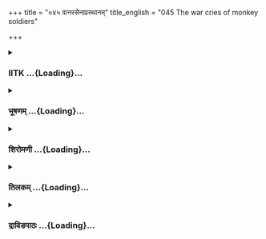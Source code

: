 +++
title = "०४५ वानरसेनाप्रस्थानम्"
title_english = "045 The war cries of monkey soldiers"

+++
<div caption="श्रीराम-हरिसीताराममूर्ति-घनपाठिभ्यां वचनम्" class="audioEmbed" src="https://archive.org/download/Ramayana-recitation-Sriram-harisItArAmamUrti-Ghanapaati-v2/Kanda_4/Kanda_4_KSK-045-Vanarasena_Prasthanam.mp3"></div>

<div class="js_include collapsed" newlevelforh1="3" title="IITK" unfilled url="/purANam/rAmAyaNam/audIchya-pAThaH/iitk/4_kiShkindhAkANDam/04-vAnara-preShaNam/045_vAnarasenAprasthAnam.md">
<details><summary><h3>IITK ...{Loading}...</h3></summary>

Sugriva once again addresses all troops -- the vanaras departRama and
Lakshmana return to Prasravana mountain



#### श्लोकः
##### मूलम्
सर्वांश्चाहूय सुग्रीवः प्लवगान् प्लवगर्षभः।  
समस्तानब्रवीद्भूयो रामकार्यर्थसिद्धये॥4.45.1॥  
एवमेतद्विचेतव्यं यन्मया परिकीर्तितम्।

##### शब्दार्थः
प्लवगर्षभः bull of among monkeys, भूयः further, सुग्रीवः Sugriva, सर्वान् all, प्लवगान् vanaras, आहूय  called, रामकार्यर्थसिद्धये for fulfilling the objective of Rama, समस्तान् all of them, अब्रवीत् addressed, मया by me, यत् whatever, परिकीर्तितम् described, एवम् in the same way, एतत् thus, विचेतव्यम् you should search.

##### आङ्ग्लानुवादः
Summoning the entire body of vanaras, Sugriva, the bull among monkeys, said, 'Go to the places I have described and look for  Sita in order to fulfil Rama's objective'.



#### श्लोकः
##### मूलम्
तदुग्रशासनं भर्तुर्विज्ञाय हरिपुङ्गवाः॥4.45.2॥  
शलभा इव सञ्छाद्य मेदिनीं सम्प्रतस्थिरे।

##### शब्दार्थः
हरिपुङ्गवाः best of monkeys, भर्तुः king's, तत् that, उग्रशासनम् strict order, विज्ञाय having understood, मेदिनीम् the whole earth, शलभा इव like locusts, सञ्छाद्य covered, सम्प्रतस्थिरे started moving.

##### आङ्ग्लानुवादः
Having understood Sugriva's strict orders, the forces of monkeys started moving. They spread like locusts all over the earth.



#### श्लोकः
##### मूलम्
रामः प्रस्रवणे तस्मिन्यवसत्सहलक्ष्मणः॥4.45.3॥  
प्रतीक्षमाणस्तं मासं यस्सीताधिगमे कृतः।

##### शब्दार्थः
रामः Rama, सहलक्ष्मणः along with Lakshmana, यः such, सीताधिगमे sin tracing the whereabouts of Sita, कृतः was fixed, तं मासम् that month, प्रतीक्षमाणः waiting, तस्मिन् प्रस्रवणे on that Prasravana mountain, न्यवसत् stayed.

##### आङ्ग्लानुवादः
Rama accompanied by Lakshmana stayed back at Prasravana mountain looking forward for the expiry of the month fixed for the monkeys to trace Sita's whereabouts.



#### श्लोकः
##### मूलम्
उत्तरां तु दिशं रम्यां गिरिराजसमावृताम्॥4.45.4॥  
प्रतस्थे सहसा वीरो हरिश्शतवलिस्तदा।

##### शब्दार्थः
तदा then, शतवालिः Satavali, वीरः warrior, हरिः monkey, गिरिराजसमावृताम् surrounded by kings of mountains, रम्याम् lovely, उत्तरां दिशम् northern direction, सहसा at once, प्रतस्थे started their journey.

##### आङ्ग्लानुवादः
Then the monkey warrior Satavali departed for the north, surrounded by kings of mountains.



#### श्लोकः
##### मूलम्
पूर्वां दिशं प्रतिययौ विनतो हरियूथपः॥4.45.5॥  
ताराङ्गदादिसहितः प्लवङ्गो  मारुतात्मजः।  
अगत्याचरितामाशां दक्षिणां हरियूथपः॥4.45.6॥

##### शब्दार्थः
हरियूथपः leader of monkeys, विनतः Vinata, पूर्वां दिशं प्रति towards the east, ययौ started, हरियूथपः leader of the monkeys, मारुतात्मजः son of the Windgod, प्लवगः monkey, ताराङ्गदादिसहितः along with Tara and Angada, अगस्त्याचरिताम् inhabited by Agastya, दक्षिणाम् आशाम् to the southern quarter.

##### आङ्ग्लानुवादः
Vinata, leader of the monkeys, set out for the eastern direction.The troop leader,  son of the Windgod along with Angada and Tara left for the south inhabited by Agastya.



#### श्लोकः
##### मूलम्
पश्चिमां तु भृशं घोरां सुषेणः प्लवगेश्वरः।  
प्रतस्थे हरिशार्दूलो दिशं वरुणपालिताम्॥4.45.7॥

##### शब्दार्थः
प्लवगेश्वरः chieftain of monkeys, हरिशार्दूलः tiger among monkeys, सुषेणः Sushena, वरुणपालिताम् ruled by Varuna, दिशम् side, भृशम् quickly, घोराम् fearsome, पश्चिमां दिशम्  western side, प्रतस्थे started.

##### आङ्ग्लानुवादः
'The chieftain Sushena, tiger among the monkeys, started quickly for the fearsome western direction ruled by Varuna.



#### श्लोकः
##### मूलम्
ततस्सर्वा दिशो राजा चोदयित्वा यथातथम्।  
कपिसेनापतीन्मुख्यान्मुमोद सुखितस्सुखम्॥4.45.8॥

##### शब्दार्थः
ततः then, मुख्यान् of chieftans, राजा king, कपिसेनापतीन् chief of the army of monkeys, यथातथम् properly, सर्वाःदिशः all quarters, चोदयित्वा having sent, सुखितः  relieved, सुखम् मुमोद rejoiced.

##### आङ्ग्लानुवादः
Sugriva, chief of the army of monkeys, having sent the leaders to all quarters felt relieved and rejoiced.



#### श्लोकः
##### मूलम्
एवं सम्बोधितास्सर्वे राज्ञा वानरयूथपाः।  
स्वां स्वां दिशमभिप्रत्त्य त्वरिता सम्प्रतस्थिरे॥4.45.9॥

##### शब्दार्थः
राज्ञा by the king, एवम् in that way, सम्बोधिताः having been addressed, सर्वे all, वानरयूथपाः leaders of the monkeys, स्वां स्वाम् in their respective, दिशम् direction, अभिप्रेत्य bound, त्वरिताः quickly, सम्प्रतस्थिरे departed from there.

##### आङ्ग्लानुवादः
Addressed thus  by the king, all the monkeys departed quickly from there for their respective directions with all enthusiasm.



#### श्लोकः
##### मूलम्
नदन्तश्चोन्नदन्तश्च गर्जन्तश्च प्लवङ्गमाः।  
क्ष्वेलन्तो धावमानाश्च विनदन्तो महाबलाः॥4.45.10॥

##### शब्दार्थः
महाबलाः mighty, प्लवङ्गमाः monkeys, नदन्तः making noise, उन्नदन्तश्च loudly, गर्जन्तश्च  
chattering, क्ष्वेलन्तः leaping, विनदन्तः screaming, धावमानाश्च gallopping.

##### आङ्ग्लानुवादः
The powerful monkeys went gallopping and chattering, leaping and screaming.



#### श्लोकः
##### मूलम्
एवं सम्बोदितास्सर्वे राज्ञा वानरयूथपाः।  
आनयिष्यामहे सीतां हनिष्यामश्च रावणम्॥4.45.11॥

##### शब्दार्थः
राज्ञा by the king, एवम् in that way, सम्बोदिताःhaving addressed, सर्वे all, वानरयूथपाः the leaders of monkeys, सीताम् Sita, आनयिष्यामहे we will get, रावणम् Ravana, हनिष्यामश्च we will kill.

##### आङ्ग्लानुवादः
Thus addressed by the king, the leaders of the monkeys shouted, 'We will kill Ravana and get back Sita'.



#### श्लोकः
##### मूलम्
अहमेको हनिष्यामि रावणं प्राप्तमाहवे।  
ततश्चोन्मथ्य सहसा हरिष्ये जनकात्मजाम्॥4.45.12॥

##### शब्दार्थः
अहम् I am, एकः alone, आहवे in a war, प्राप्तम् faced, रावणम् Ravana, हनिष्यामि I will kill, ततश्च there after, उन्मथ्य after churning, सहसा at once, जनकात्मजाम् Janaka's daughter, आहरिष्ये I will get.

##### आङ्ग्लानुवादः
'I shall kill Ravana singlehanded in war and quickly get back Janaka's daughter churning (the enemy army).' (said one)



#### श्लोकः
##### मूलम्
वेपमानां श्रमेणाद्य भवद्भिः स्थीयतामिति।  
एक एवाहरिष्यामि पातालादपि जानकीम्॥4.45.13॥

##### शब्दार्थः
श्रमेण with exhaustion, वेपमानाम् trembling, जानकीम् Sita, पातालादपि even from the nether most world, एक एव I alone, आहरिष्यामि I will get, अद्य now, भवद्भिः you, स्थीयताम् wait, इति thus.

##### आङ्ग्लानुवादः
'I will alone restore Sita, exhausted and trembling (in fear), even from the nether world.  
Wait here' (said another leader).



#### श्लोकः
##### मूलम्
वधिष्याम्यहं वृक्षान् दारयिष्याम्यहं गिरीन्।  
धरणीं दारयिष्यामि क्षोभयिष्यामि सागरान्॥4.45.14॥

##### शब्दार्थः
अहम् I, वृक्षान् trees, वधिष्यामि will smash, गिरीन् mountains, दारयिष्यामि I will cleave, धरणीम् earth, दारयिष्यामि break open, सागरान् seas, क्षोभयिष्यामि I will churn.

##### आङ्ग्लानुवादः
'I will smash trees, shatter mountains, cleave the earth and churn up the seas'. (said a another).



#### श्लोकः
##### मूलम्
अहं योजनसङ्ख्यायाः प्लविता नात्र संशयः।  
शतं योजनसङ्ख्यायाश्शतं समधिकं ह्यहम्॥4.45.15॥

##### शब्दार्थः
अहम् I, योजनसङ्ख्यायाः शतम् cross a hundred yojanas, प्लविता leap, अहम् I, शतयोजनसङ्ख्यायाः cross a distance of hundred yojanas, समधिकम् more, अत्र here, संशयः doubt, न no.

##### आङ्ग्लानुवादः
'I can doubtless cross a distance of a hundred yojanas' said one. Another said,' I can leap a hundred yojanas more'.



#### श्लोकः
##### मूलम्
भूतले सागरे वाऽपि शैलेषु च वनेषु च।  
पातालस्यापि वा मध्ये न ममाच्छिद्यते गतिः॥4.45.16॥

##### शब्दार्थः
भूतले on the earth, सागरे वाऽपि or even in the sea, शैलेषु च and in mountains also, वनेषु च  in forest also, पातालस्य of the underworld, मध्येवापि in the midst also, मम my, गतिः movement, न आच्छिद्यते is not obstructed.

##### आङ्ग्लानुवादः
'I can go unobstruted on the earth, or even in the sea, on the mountains, in the forests or even to the centre of the underworld'. (said another)



#### श्लोकः
##### मूलम्
इत्येकैकं तदा तत्र वानरा बलदर्पिताः।  
ऊचुश्च वचनं तत्र हरिराजस्य सन्निधौ॥4.45.17॥

##### शब्दार्थः
तदा then, बलदर्पिताः proud of prowess, वानराः monkeys, तत्र his, तस्य their, हरिराजस्य of the king of monkeys', सन्निधौ in the presence of, एकैकः each one of them, इति thus, वचनम् words, ऊचुः spoke.

##### आङ्ग्लानुवादः
The monkeys uttered such words in the presence of their king, being proud of their prowess.  

#### समाप्तिः
 श्रीमद्रामायणे वाल्मीकीय आदिकाव्ये किष्किन्धाकाण्डे पञ्चचत्वारिंशस्सर्गः॥  
Thus ends the fortyfifth sarga in Kishkindakanda of the first epic, the Holy Ramayana composed by sage Valmiki.

</details>
</div>
<div class="js_include collapsed" newlevelforh1="3" title="भूषणम्" unfilled url="/purANam/rAmAyaNam/audIchya-pAThaH/TIkA/bhUShaNa_iitk/4_kiShkindhAkANDam/04-vAnara-preShaNam/045_vAnarasenAprasthAnam.md">
<details><summary><h3>भूषणम् ...{Loading}...</h3></summary>



सर्वांश्चाहूय सुग्रीवः प्लवगान् प्लवगर्षभः ।  

समस्तानब्रवीद्भूयो रामकार्यार्थसिद्धये ।  

एवमेतद्विचेतव्यं यन्मया परिकीर्तितम्  ॥  ४।४५।१  ॥   

अथ प्रेषितानां वानराणां सन्नाह उच्यते पञ्चचत्वारिंशे सर्वांश्चेत्यादि ।
सर्वानाहूय ततः समस्तान् सङ्घीभूतान् प्लवगान् अब्रवीत् । यद्वा सम
इतिच्छेदः । समः सर्वत्र पक्षपातरहितः । एतत्पूर्वोक्तं एवम्
अस्मदुक्तप्रकारेण इत्यब्रवीदिति सम्बन्धः  ॥  ४।४५।१  ॥   

  

तदुग्रशासनं भर्तुर्विज्ञाय हरिपुङ्गवाः ।  

शलभा इव सञ्छाद्य मेदिनीं सम्प्रतस्थिरे  ॥  ४।४५।२  ॥   

तदिति । शलभा इति बहुत्वामात्रे दृष्टान्तः  ॥  ४।४५।२  ॥   

  

रामः प्रस्रवणे तस्मिन् न्यवसत्सहलक्ष्मणः ।  

प्रतीक्षमाणस्तं मासं यः सीताधिगमे कृतः  ॥  ४।४५।३  ॥   

सीताधिगमे सीताधिगमनिमित्तम् । कृतः कृतसङ्केतः  ॥  ४।४५।३  ॥   

  

उत्तरां तु दिशं रम्यां गिरिराजसमावृताम् ।  

प्रतस्थे सहसा वीरो हरिः शतवलिस्तदा  ॥  ४।४५।४  ॥   

पूर्वां दिशं प्रति ययौ विनतो हरियूथपः ।  

ताराङ्गदादिसहितः प्लवगो मारुतात्मजः  ॥  ४।४५।५  ॥   

अगस्त्यचरितामाशां दक्षिणां हरियूपथः ।  

पश्चिमां तु भृशं घोरां सुषेणः प्लवगेश्वरः ।  

प्रतस्थे हरिशार्दूलो दिशं वरुणपालिताम्  ॥  ४।४५।६  ॥   

प्रतस्थे प्रस्थातुमुद्यक्तः । सर्गान्ते सुग्रीवसन्निधौ सन्नाहकथनात्  ॥ 
४।४५।४६  ॥   

  

ततः सर्वा दिशो राजा चोदयित्वा यथा तथम् ।  

कपिसेनापतीन् मुख्यान् मुमोद सुखितः सुखम्  ॥  ४।४५।७  ॥   

तत इति । मुमोद सुखितः सुखमिति । पूर्वं राज्यलाभेन सुखितो राजा सुखं यथा
भवति तथा मुमोद उत्तरोत्तरं सुखं प्रापेत्यर्थः  ॥  ४।४५।७  ॥   

  

एवं सम्बोधिताः सर्वे राज्ञा वानरयूथपाः ।  

स्वां स्वां दिशमभिप्रेत्य त्वरिताः सम्प्रतस्थिरे  ॥  ४।४५।८  ॥   

आनयिष्यामहे सीतां हनिष्यामश्च रावणम् ।  

नदन्तश्चोन्नदन्तश्च गर्जन्तश्च प्लवङ्गमाः ।  

क्ष्वेलन्तो धावमानाश्च विनदन्तो महाबलाः  ॥  ४।४५।९  ॥   

एवमित्यादि । स्वां स्वां दिशं स्वांशभूमण्डलम् । आनयिष्यामह इत्यत्र
इतिकरणं द्रष्टव्यं । आनयिष्यामह इति नदन्त इत्यन्वयः । नदन्तः शब्दं
कुर्वन्तः । उन्नदन्तः पुनः सन्तोषातिशयेन उच्चैर्नदन्तः । गर्जन्तः
आत्मश्लाघां कुर्वन्तः । क्ष्वेलन्तः सिंहनादं कुर्वन्तः । विनदन्तः
विविधान् विकृतान्वा नादान्कुर्वन्तः । सम्प्रतस्थिर इति पूर्वेणान्वयः  ॥ 
४।४५।८,९  ॥   

  

अहमेको हनिष्यामि प्राप्तं रावणमाहवे ।  

ततश्चोन्मथ्य सहसा हरिष्ये जनकात्मजाम्  ॥  ४।४५।१०  ॥   

वेपमानां श्रमेणाद्य भवद्भिः स्थीयतामिह ।  

एक एवाहरिष्यामि पातालादपि जानकीम्  ॥  ४।४५।११  ॥   

विमथिष्याम्यहं वृक्षान् पातयिष्याम्यहं गिरीन् ।  

धरणीं दारयिष्यामि क्षोभयिष्यामि सागरान्  ॥  ४।४५।१२  ॥   

अहं योजनसङ्ख्यायाः प्लविता नात्र संशयः ।  

शतं योजनसङ्ख्यायाः शतं समधिकं ह्यहम्  ॥  ४।४५।१३  ॥   

भूतले सागरे वापि शैलेषु च वनेषु च ।  

पातालस्यापि वा मध्ये न ममाच्छिद्यते गतिः  ॥  ४।४५।१४  ॥   

इत्येकैकं तदा तत्र वानरा बलदर्पिताः ।  

ऊचुश्च वचनं तत्र हरिराजस्य सन्निधौ  ॥  ४।४५।१५  ॥   

इत्यार्षे श्रीरामायणे वाल्मीकीये आदिकाव्ये श्रीमत्किष्किन्धाकाण्डे
पञ्चचत्वारिंशः सर्गः  ॥  ४५  ॥   

अहमित्यादि सागरानित्यन्तमेकान्वयम्  ॥  ४।४५।१०१५  ॥   

इति श्रीगोविन्दराजविरचिते श्रीरामायणभूषणे मुक्ताहाराख्याने
किष्किन्धाकाण्डव्याख्याने पञ्चचत्वारिंशः सर्गः  ॥  ४५  ॥   



</details>
</div>
<div class="js_include collapsed" newlevelforh1="3" title="शिरोमणी" unfilled url="/purANam/rAmAyaNam/audIchya-pAThaH/TIkA/shiromaNI_iitk/4_kiShkindhAkANDam/04-vAnara-preShaNam/045_vAnarasenAprasthAnam.md">
<details><summary><h3>शिरोमणी ...{Loading}...</h3></summary>



प्रेष्यवानरान् प्रति सुग्रीवोक्तिमाह सर्वानिति । समस्तान् संघीभूतान्
सर्वान् प्लवगान् राजा सुग्रीवः आहूय संबोध्य भवद्भिर्वानरोत्तमैः
एतदुपदिष्टदेशजातं विचेतव्यम्, एवं वचः रामकार्यार्थसिद्धये अब्रवीत् ।
सार्धश्लोक एकान्वयी  ॥  ४।४५।१  ॥   

तदिति । हरिपुङ्गवाः भर्तुरुग्रशासनं विज्ञाय मेदिनीं शलभा इव संछाद्य
संप्रतस्थिरे । अर्धद्वयमेकान्वयि  ॥  ४।४५।२  ॥   

  

राम इति । सीताधिगमने सीतावृत्तान्तबोधने यो मासः कृतः अवधित्वेन निश्चितः
तं मासं प्रतीक्षमाणः सहलक्ष्मणो रामः प्रस्रवणे गिरौ न्यवसत्  ॥  ४।४५।३
 ॥   

  

उत्तरामिति । गिरिराजेन हिमवता समावृताम् उत्तरां दिशं शतवलिर्हरिर्वानरः  

प्रतस्थे  ॥  ४।४५।४  ॥   

  

पूर्वामिति । विनीतो हरियूथपः पूर्वां दिशं प्रति ययौ । ताराङ्गदादिसहितः
पवनात्मजो हनूमान् दक्षिणामाशां दिशं प्रति ययौ । सार्धश्लोक एकान्वयी  ॥ 
४।४५।५,६ ॥   

  

पश्चिमामिति । सुषेणः वरुणपालितां पश्चिमदिशं प्रतस्थे  ॥  ४।४५।७  ॥   

  

तत इति । ततः वानराणां सानुकूलत्वेन सुखितो राजा सुग्रीवः कपिसेनापतीन्
यथातथं यथायोग्यं सर्वाः दिशः चोदयित्वा मुमोद दानसत्कारादिना प्रमोदयामास
 ॥  ४।४५।८  ॥   

  

एवमिति । राज्ञा एवं सञ्चोदिताः सर्वे वानरयूथपाः प्लवङ्गमाः नादादि
कुर्वन्तः सन्तः स्वां स्वां दिशमभिप्रेत्य उद्दिश्य संप्रतिस्थिरे ।
नादादीनामधिकन्यूनादिना अवान्तरभेदान्न पौनरुक्त्यम् । श्लोकद्वयमेकान्वयि
 ॥  ४।४५।९,१०  ॥   

  

एवमिति । एवं सञ्चोदिता सर्वे वानरयूथपाः त्रयमेव सीतामानयिष्यामहे
आनेष्यामहे रावणं हनिष्यामश्च इत्यूचुरिति शेषः  ॥  ४।४५।११  ॥   

  

अहमिति । अहमेव एकः आहवे संग्रामे प्राप्तं रावणं वधिष्यामि ततो
ऽनन्तरमुन्मथ्य राक्षसान्तराण्यपि निहत्य जनकात्मजामाहरिष्ये इति
कश्चिदाहेति शेषः  ॥  ४।४५।१२  ॥   

  

वेपमानामिति । एक एवाहं पातालादपि जानकीमाहरिष्यामि इति कश्चिदाहेति शेषः
 ॥  ४।४५।१३  ॥   

  

विधमिष्यामीति । वृक्षान् विधमिष्यामि गिरीन् दारयिष्यामि धरणीं च
दारयिष्यामि सागरान् क्षोभयिष्यामि इति कश्चिदाहेति शेषः  ॥  ४।४५।१४  ॥   

  

अहमिति । अहं योजनसंख्यायाः शतं शतयोजनजलमित्यर्थः, अहं प्लवेयं
शतयोजनसंख्यायाः समधिकमधिकमपि अहं प्लवेयमिति कश्चिदाहेति शेषः  ॥ 
४।४५।१५ ॥   

  

भूतल इति । भूतलादौ मम गतिर्नाच्छिद्यते कैश्चित्प्रतिबध्यते इति
कश्चिदाहेति शेषः  ॥  ४।४५।१६  ॥   

  

उपसंहरन्नाह-- इतीति । वानराः एकैकः एकैकशः हरिराजसंनिधौ वचनमूचुः  ॥ 
४।४५।१७  ॥   

  

इति श्रीमद्वाल्मीकीयरामायणव्याख्याने रामायणशिरोमणौ किष्किन्धाकाण्डे
पञ्चचत्वारिंशः सर्गः  ॥  ४।४५  ॥   

  



</details>
</div>
<div class="js_include collapsed" newlevelforh1="3" title="तिलकम्" unfilled url="/purANam/rAmAyaNam/audIchya-pAThaH/TIkA/tilaka_iitk/4_kiShkindhAkANDam/04-vAnara-preShaNam/045_vAnarasenAprasthAnam.md">
<details><summary><h3>तिलकम् ...{Loading}...</h3></summary>



सर्वानिति  ॥  ४।४५।१  ॥   

  

उक्तिप्रकारः-- एवमिति  ॥  ४।४५।२  ॥   

  

प्राप्तनियोगानामुद्योगः--शलभा इवेति  ॥  ४।४५।३  ॥   

  

यः सीताभ्यधिगमे तद्वृत्तान्तज्ञाने ऽवधिभूतः कृतस्तं मासमित्वन्वयः ।
गिरिराजो हिमालयः  ॥  ४।४५।४७  ॥   

  

यथातथं यथायोग्यमित्यर्थः । मुमोद चिक्रीड  ॥  ४।४५।८  ॥   

  

अभिप्रेत्योद्दिश्य  ॥  ४।४५।९  ॥   

  

नादादयः शब्दावान्तरभेदाः  ॥  ४।४५।१०  ॥   

  

आनीयिष्यामह इत्यादेरूचुरित्यनेनान्वयः  ॥  ४।४५।११,१२  ॥   

  

श्रमेण वेपमानामिति जनकजाविशेषणम्  ॥  ४।४५।१३,१४  ॥   

  

अहं योजनेत्येकस्य वाक्यम् । शतयोजनेत्यन्यस्य  ॥  ४।४५।१५,१६  ॥   

  

एकैकः एकश इत्यर्थः  ॥  ४।४५।१७  ॥   

  

इति श्रीरामाभिरामे श्रीरामीये रामायणतिलके वाल्मीकीय आदिकाव्ये
किष्किन्धाकाण्डे पञ्चचत्वारिंशः सर्गः  ॥  ४।४५  ॥   

  



</details>
</div>
<div class="js_include collapsed" newlevelforh1="3" title="द्राविडपाठः" unfilled url="/purANam/rAmAyaNam/drAviDapAThaH/4_kiShkindhAkANDam/04-vAnara-preShaNam/045_vAnarasenAprasthAnam.md">
<details><summary><h3>द्राविडपाठः ...{Loading}...</h3></summary>



  
समस्तानब्रवीद्भूयो रामकार्यार्थसिद्धये।  
एवमेतद्विचेतव्यं यन्मया परिकीर्तितम् ॥ 4.45.1 ॥   
तदुग्रशासनं भर्तुर्विज्ञाय हरिपुङ्गवाः।  
शलभा इव सञ्छाद्य मेदिनीं सम्प्रतस्थिरे ॥ 4.45.2 ॥   
रामः प्रस्रवणे तस्मिन् न्यवसत्सहलक्ष्मणः।  
प्रतीक्षमाणस्तं मासं यः सीताधिगमे कृतः ॥ 4.45.3 ॥   
उत्तरां तु दिशं रम्यां गिरिराजसमावृताम्।  
प्रतस्थे सहसा वीरो हरिः शतवलिस्तदा ॥ 4.45.4 ॥   
पूर्वां दिशं प्रति ययौ विनतो हरियूथपः।  
ताराङ्गदादिसहितः प्लवगो मारुतात्मजः ॥ 4.45.5 ॥   
पश्चिमां तु भृशं घोरां सुषेणः प्लवगेश्वरः।  
प्रतस्थे हरिशार्दूलो दिशं वरुणपालिताम् ॥ 4.45.6 ॥   
ततः सर्वा दिशो राजा चोदयित्वा यथा तथम्।  
कपिसेनापतीन् मुख्यान् मुमोद सुखितः सुखम् ॥ 4.45.7 ॥   
एवं सम्बोधिताः सर्वे राज्ञा वानरयूथपाः।  
स्वां स्वां दिशमभिप्रेत्य त्वरिताः सम्प्रतस्थिरे ॥ 4.45.8 ॥   
नदन्तश्चोन्नदन्तश्च गर्जन्तश्च प्लवङ्गमाः।  
क्ष्वेलन्तो धावमानाश्च विनदन्तो महाबलाः ॥ 4.45.9 ॥   
अहमेको हनिष्यामि प्राप्तं रावणमाहवे।  
ततश्चोन्मथ्य सहसा हरिष्ये जनकात्मजाम् ॥ 4.45.10 ॥   
वेपमानां श्रमेणाद्य भवद्भिः स्थीयतामिह।  
एक एवाहरिष्यामि पातालादपि जानकीम् ॥ 4.45.11 ॥   
विमथिष्याम्यहं वृक्षान् पातयिष्याम्यहं गिरीन्।  
धरणीं दारयिष्यामि क्षोभयिष्यामि सागरान् ॥ 4.45.12 ॥   
अहं योजनसङ्ख्यायाः प्लविता नात्र संशयः।  
शतं योजनसङ्ख्यायाः शतं समधिकं ह्यहम् ॥ 4.45.13 ॥   
भूतले सागरे वापि शैलेषु च वनेषु च।  
पातालस्यापि वा मध्ये न ममाच्छिद्यते गतिः ॥ 4.45.14 ॥   
इत्येकैकं तदा तत्र वानरा बलदर्पिताः।  
ऊचुश्च वचनं तत्र हरिराजस्य सन्निधौ ॥ 4.45.15 ॥   

</details>
</div>
